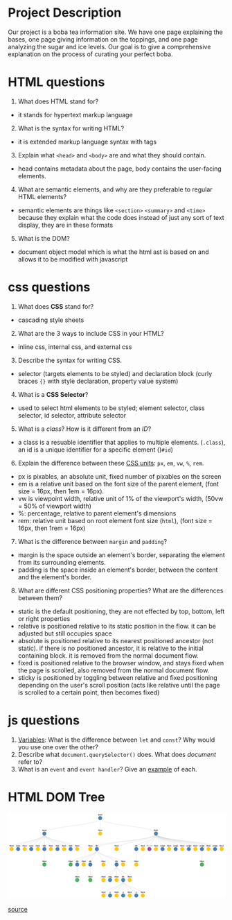 # Project Description

Our project is a boba tea information site. We have one page explaining the bases, one page 
giving information on the toppings, and one page analyzing the sugar and ice levels. Our goal is to give a comprehensive explanation on the process of curating your perfect boba.  

# HTML questions

1. What does HTML stand for?
  - it stands for hypertext markup language
2. What is the syntax for writing HTML?
  - it is extended markup language syntax with tags
3. Explain what `<head>` and `<body>` are and what they should contain.
  - head contains metadata about the page, body contains the user-facing elements.
4. What are semantic elements, and why are they preferable to regular HTML elements?
  - semantic elements are things like `<section>` `<summary>` and `<time>` because they explain what the code does instead of just any sort of text display, they are in these formats
5. What is the DOM?
  - document object model which is what the html ast is based on and allows it to be modified with javascript

# css questions

1. What does **CSS** stand for?
  - cascading style sheets
2. What are the 3 ways to include CSS in your HTML?
  - inline css, internal css, and external css
3. Describe the syntax for writing CSS.
  - selector (targets elements to be styled) and declaration block (curly braces `{}` with style declaration, property value system)
4. What is a **CSS Selector**?
  - used to select html elements to be styled; element selector, class selector, id selector, attribute selector
5. What is a *class*? How is it different from an *ID*? 
  - a class is a resuable identifier that applies to multiple elements. (`.class`), an id is a unique identifier for a specific element ()`#id`)
6. Explain the difference between these [CSS units](https://developer.mozilla.org/en-US/docs/Web/CSS/CSS_Values_and_Units): `px`, `em`, `vw`, `%`, `rem`.
  - px is pixables, an absolute unit, fixed number of pixables on the screen
  - em is a relative unit based on the font size of the parent element, (font size = 16px, then 1em = 16px).
  - vw is viewpoint width, relative unit of 1% of the viewport's width, (50vw = 50% of viewport width)
  - %: percentage, relative to parent element's dimensions
  - rem: relative unit based on root element font size (`html`), (font size = 16px, then 1rem = 16px)
7. What is the difference between `margin` and `padding`?
  - margin is the space outside an element's border, separating the element from its surrounding elements.
  - padding is the space inside an element's border, between the content and the element's border.
8. What are different CSS positioning properties? What are the differences between them?
  - static is the default positioning, they are not effected by top, bottom, left or right properties
  - relative is positioned relative to its static position in the flow. it can be adjusted but still occupies space
  - absolute is positioned relative to its nearest positioned ancestor (not static). if there is no positioned ancestor, it is relative to the initial containing block. it is removed from the normal document flow.
  - fixed is positioned relative to the browser window, and stays fixed when the page is scrolled, also removed from the normal document flow.
  - sticky is positioned by toggling between relative and fixed positioning depending on the user's scroll position (acts like relative until the page is scrolled to a certain point, then becomes fixed)

# js questions

1. [Variables](https://developer.mozilla.org/en-US/docs/Learn/JavaScript/First_steps/A_first_splash#adding_variables_to_store_our_data): What is the difference between `let` and `const`? Why would you use one over the other?
2. Describe what `document.querySelector()` does. What does *document* refer to?
3. What is an `event` and `event handler`? Give an [example](https://developer.mozilla.org/en-US/docs/Learn/JavaScript/Building_blocks/Events) of each.


# HTML DOM Tree

<img src="./images/domVisualization.svg" alt="dom visualization" />

[source](https://bioub.github.io/dom-visualizer/)

